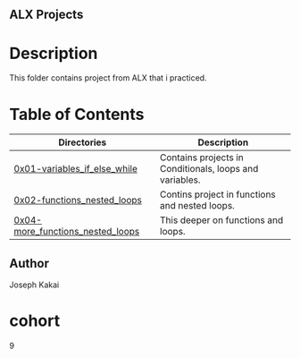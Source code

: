 ## ALX Projects

# Description
This folder contains project from ALX that i practiced.

# Table of Contents
Directories | Description
------------|------------
[0x01-variables_if_else_while](./0x01-variables_if_else_while) | Contains projects in Conditionals, loops and variables.
[0x02-functions_nested_loops](./0x02-functions_nested_loops) | Contins project in functions and nested loops.
[0x04-more_functions_nested_loops](./0x04-more_functions_nested_loops) | This deeper on functions and loops.

## Author 
Joseph Kakai

# cohort
   9 
